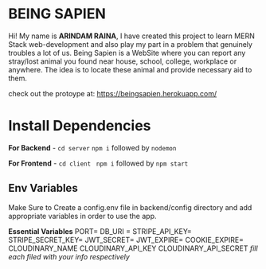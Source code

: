# BEING SAPIEN

Hi! My name is **ARINDAM RAINA**, I have created this project to learn MERN Stack web-development and also play my part in a problem that genuinely troubles a lot of us.
Being Sapien is a WebSite where you can report any stray/lost animal you found near house, school, college, workplace or anywhere. The idea is to locate these animal and 
provide necessary aid to them.

check out the protoype at: https://beingsapien.herokuapp.com/

# Install Dependencies

**For Backend** - `cd server` `npm i` followed by `nodemon`

**For Frontend** - `cd client` ` npm i` followed by `npm start`

## Env Variables

Make Sure to Create a config.env file in backend/config directory and add appropriate variables in order to use the app.

**Essential Variables**
PORT=
DB_URI =
STRIPE_API_KEY=
STRIPE_SECRET_KEY=
JWT_SECRET=
JWT_EXPIRE=
COOKIE_EXPIRE=
CLOUDINARY_NAME
CLOUDINARY_API_KEY
CLOUDINARY_API_SECRET
_fill each filed with your info respectively_
